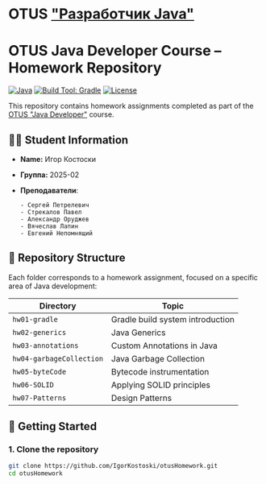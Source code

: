 # OTUS ["Разработчик Java"](https://otus.ru/lessons/java-professional/?utm_source=github&utm_medium=free&utm_campaign=otus)




# OTUS Java Developer Course – Homework Repository

[![Java](https://img.shields.io/badge/Java-17-blue.svg)](https://www.oracle.com/java/technologies/javase/jdk17-archive-downloads.html)
[![Build Tool: Gradle](https://img.shields.io/badge/build%20tool-gradle-green.svg)](https://gradle.org/)
[![License](https://img.shields.io/badge/license-MIT-blue.svg)](LICENSE)
<!-- Uncomment below if you set up GitHub Actions CI -->
<!-- [![CI](https://github.com/IgorKostoski/otusHomework/actions/workflows/ci.yml/badge.svg)](https://github.com/IgorKostoski/otusHomework/actions) -->

This repository contains homework assignments completed as part of the [OTUS "Java Developer"](https://otus.ru) course.

## 👨‍🎓 Student Information

- **Name:** Игор Костоски
- **Группа:**  2025-02
- **Преподаватели**:

      - Сергей Петрелевич
      - Стрекалов Павел
      - Александр Оруджев
      - Вячеслав Лапин
      - Евгений Непомнящий

## 📁 Repository Structure

Each folder corresponds to a homework assignment, focused on a specific area of Java development:

| Directory             | Topic                                |
|----------------------|--------------------------------------|
| `hw01-gradle`        | Gradle build system introduction     |
| `hw02-generics`      | Java Generics                        |
| `hw03-annotations`   | Custom Annotations in Java           |
| `hw04-garbageCollection` | Java Garbage Collection         |
| `hw05-byteCode`      | Bytecode instrumentation             |
| `hw06-SOLID`         | Applying SOLID principles            |
| `hw07-Patterns`      | Design Patterns                      |

## 🚀 Getting Started

### 1. Clone the repository

```bash
git clone https://github.com/IgorKostoski/otusHomework.git
cd otusHomework
